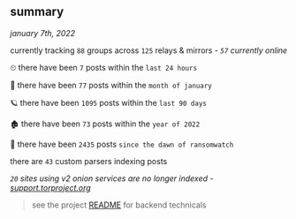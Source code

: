 
## summary
_january 7th, 2022_

currently tracking `88` groups across `125` relays & mirrors - _`57` currently online_

⏲ there have been `7` posts within the `last 24 hours`

🦈 there have been `77` posts within the `month of january`

🪐 there have been `1095` posts within the `last 90 days`

🏚 there have been `73` posts within the `year of 2022`

🦕 there have been `2435` posts `since the dawn of ransomwatch`

there are `43` custom parsers indexing posts

_`20` sites using v2 onion services are no longer indexed - [support.torproject.org](https://support.torproject.org/onionservices/v2-deprecation/)_

> see the project [README](https://github.com/thetanz/ransomwatch#ransomwatch--) for backend technicals
